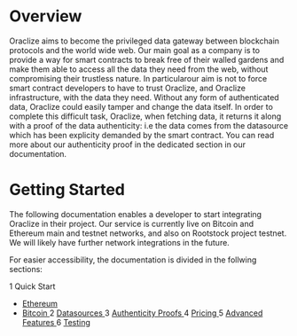 # Overview
Oraclize aims to become the privileged data gateway between blockchain protocols and the world wide web. 
Our main goal as a company is to provide a way for smart contracts to break free of their walled gardens and make them able to access all the data they need from the web, without compromising their trustless nature. In particularour aim is not to force smart contract developers to have to trust Oraclize, and Oraclize infrastructure, with the data they need. Without any form of authenticated data, Oraclize could easily tamper and change the data itself.
In order to complete this difficult task, Oraclize, when fetching data, it returns it along with a proof of the data authenticity: i.e the data comes from the datasource which has been explicity demanded by the smart contract.
You can read more about our authenticity proof in the dedicated section in our documentation.

# Getting Started
The following documentation enables a developer to start integrating Oraclize in their project. 
Our service is currently live on Bitcoin and Ethereum main and testnet networks, and also on Rootstock project testnet. We will likely have further network integrations in the future.

For easier accessibility,  the documentation is divided in the follwing sections:

1 Quick Start
 * <a href="#ethereum"> Ethereum </a>
 * <a href="#bitcoin"> Bitcoin </a>
2 <a href="#datasources"> Datasources </a>
3 <a href="#authenticity"> Authenticity Proofs </a>
4 <a href="#pricing"> Pricing </a>
5 <a href="#advanced"> Advanced Features </a>
6 <a href="#testing"> Testing </a>

